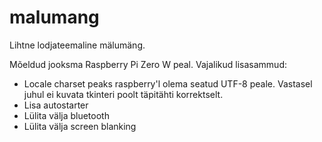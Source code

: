 # malumang

Lihtne lodjateemaline mälumäng.

Mõeldud jooksma Raspberry Pi Zero W peal.
Vajalikud lisasammud:
  * Locale charset peaks raspberry'l olema seatud UTF-8 peale. Vastasel juhul ei kuvata tkinteri poolt täpitähti korrektselt.
  * Lisa autostarter
  * Lülita välja bluetooth
  * Lülita välja screen blanking